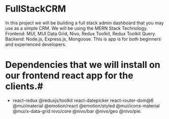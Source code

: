 # FullStackCRM
In this project we will be building a full stack admin dashboard that you may use as a simple CRM. We will be using the MERN Stack Technology. Frontend: MUI, MUI Data Grid, Nivo, Redux Toolkit, Redux Toolkit Query. Backend: Node.js, Express.js, Mongoose. This is app is for both beginners and experienced developers.
# Dependencies that we will install on our frontend react app for the clients.#
*  react-redux @reduxjs/toolkit react-datepicker react-router-dom@6 @mui/material @emotion/react @emotion/styled @mui/icons-material @mui/x-data-grid nivo/core @nivo/bar @nivo/geo @nivo/pie.
